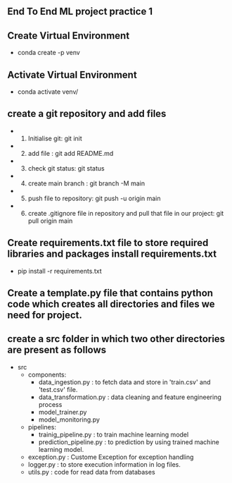 ## End To End ML project practice 1

## Create Virtual Environment
- conda create -p venv
## Activate Virtual Environment
- conda activate venv/

## create a git repository and add files
- 1. Initialise git:   git init
- 2. add file :      git add README.md
- 3. check git status:    git status
- 4. create main branch : git branch -M main
- 5. push file to repository:   git push -u origin  main
    
- 6. create .gitignore file in repository and pull that file in our project:   git pull origin main
## Create requirements.txt file to store required libraries and packages install requirements.txt
- pip install -r requirements.txt

## Create a template.py file that contains python code which creates all directories and files we need for project.

## create a src folder in which two other directories are present as follows
   - src
      - components:
         - data_ingestion.py : to fetch data and store in 'train.csv' and 'test.csv' file.
         - data_transformation.py : data cleaning and feature engineering process
         - model_trainer.py 
         - model_monitoring.py 
      - pipelines:
         - trainig_pipeline.py : to train machine learning model
         - prediction_pipeline.py : to prediction by using trained machine learning model.
      - exception.py : Custome Exception for exception handling
      - logger.py : to store execution information in log files.
      - utils.py : code for read data from databases
         
## 